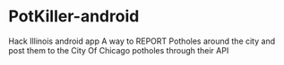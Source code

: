 # PotKiller-android
Hack Illinois android app
A way to REPORT Potholes around the city and post them to the City Of Chicago potholes through their API
